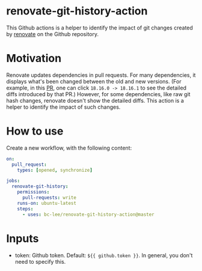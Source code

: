 # renovate-git-history-action

This Github actions is a helper to identify the impact of git changes created by [renovate](https://github.com/renovatebot/renovate) on the Github repository.

# Motivation

Renovate updates dependencies in pull requests. For many dependencies, it displays what's been changed between the old and new versions. (For example, in this [PR](https://github.com/renovatebot/renovate/pull/21940), one can click `18.16.0 -> 18.16.1` to see the detailed diffs introduced by that PR.) However, for some dependencies, like raw git hash changes, renovate doesn't show the detailed diffs. This action is a helper to identify the impact of such changes.

# How to use

Create a new workflow, with the following content:

```yaml
on:
  pull_request:
    types: [opened, synchronize]

jobs:
  renovate-git-history:
    permissions:
      pull-requests: write
    runs-on: ubuntu-latest
    steps:
      - uses: bc-lee/renovate-git-history-action@master
```

# Inputs
- token: Github token. Default: `${{ github.token }}`. In general, you don't need to specify this.
